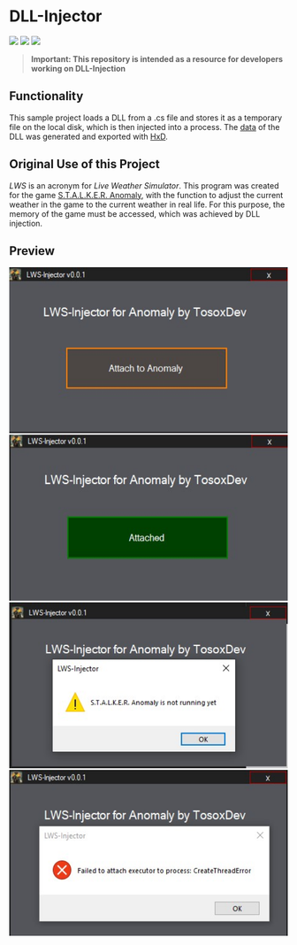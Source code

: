 # DLL-Injector

[![](https://img.shields.io/badge/Language-C%23-purple.svg?style=flat)](https://en.wikipedia.org/wiki/C_Sharp_(programming_language)) 
[![](https://img.shields.io/github/languages/code-size/TosoxDev/DLL-Injector?color=blue&label=Code%20size&style=flat)](https://github.com/TosoxDev/DLL-Injector)
[![](https://img.shields.io/tokei/lines/github/TosoxDev/DLL-Injector?color=red&label=Total%20lines&style=flat)](https://github.com/TosoxDev/DLL-Injector)

> **Important: This repository is intended as a resource for developers working on DLL-Injection**

## Functionality

This sample project loads a DLL from a .cs file and stores it as a temporary file on the local disk, which is then injected into a process.
The [data](res/TestDLL.dll.cs) of the DLL was generated and exported with [HxD](https://mh-nexus.de/de/hxd/).

## Original Use of this Project

_LWS_ is an acronym for _Live Weather Simulator_. This program was created for the game [S.T.A.L.K.E.R. Anomaly](https://www.moddb.com/mods/stalker-anomaly),
with the function to adjust the current weather in the game to the current weather in real life. For this purpose, the memory of the game must be accessed,
which was achieved by DLL injection.

## Preview

<div align="center">

[<img src="readme-res/preview.jpg" height="300" />](readme-res/preview.jpg)
[<img src="readme-res/success.jpg" height="300" />](readme-res/success.jpg)
[<img src="readme-res/warning.jpg" height="300" />](readme-res/warning.jpg)
[<img src="readme-res/error.jpg" height="300" />](readme-res/error.jpg)

</div>

